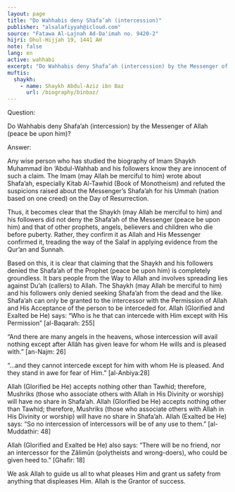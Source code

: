 ```yaml
---
layout: page
title: "Do Wahhabis deny Shafa’ah (intercession)"
publisher: "alsalafiyyah@icloud.com"
source: "Fatawa Al-Lajnah Ad-Da'imah no. 9420-2"
hijri: Dhul-Hijjah 19, 1441 AH
note: false
lang: en
active: wahhabi
excerpt: "Do Wahhabis deny Shafa’ah (intercession) by the Messenger of Allah (peace be upon him)?"
muftis:
  shaykh: 
    - name: Shaykh Abdul-Aziz ibn Baz
      url: /biography/binbaz/
---
```


Question: 

Do Wahhabis deny Shafa’ah (intercession) by the Messenger of Allah (peace be upon him)?

Answer: 

Any wise person who has studied the biography of Imam Shaykh Muhammad ibn ‘Abdul-Wahhab and his followers know they are innocent of such a claim. The Imam (may Allah be merciful to him) wrote about Shafa’ah, especially Kitab Al-Tawhid (Book of Monotheism) and refuted the suspicions raised about the Messenger’s Shafa’ah for his Ummah (nation based on one creed) on the Day of Resurrection.

Thus, it becomes clear that the Shaykh (may Allah be merciful to him) and his followers did not deny the Shafa’ah of the Messenger (peace be upon him) and that of other prophets, angels, believers and children who die before puberty. Rather, they confirm it as Allah and His Messenger confirmed it, treading the way of the Salaf in applying evidence from the Qur’an and Sunnah.

Based on this, it is clear that claiming that the Shaykh and his followers denied the Shafa’ah of the Prophet (peace be upon him) is completely groundless. It bars people from the Way to Allah and involves spreading lies against Du’ah (callers) to Allah. The Shaykh (may Allah be merciful to him) and his followers only denied seeking Shafa’ah from the dead and the like. Shafa’ah can only be granted to the intercessor with the Permission of Allah and His Acceptance of the person to be interceded for. Allah (Glorified and Exalted be He) says: “Who is he that can intercede with Him except with His Permission” [al-Baqarah: 255]

“And there are many angels in the heavens, whose intercession will avail nothing except after Allâh has given leave for whom He wills and is pleased with.” [an-Najm: 26]

“…and they cannot intercede except for him with whom He is pleased. And they stand in awe for fear of Him.” [al-Anbiya:28]

Allah (Glorified be He) accepts nothing other than Tawhid; therefore, Mushriks (those who associate others with Allah in His Divinity or worship) will have no share in Shafa’ah. Allah (Glorified be He) accepts nothing other than Tawhid; therefore, Mushriks (those who associate others with Allah in His Divinity or worship) will have no share in Shafa’ah. Allah (Exalted be He) says: “So no intercession of intercessors will be of any use to them.” [al-Muddathir: 48]

Allah (Glorified and Exalted be He) also says: “There will be no friend, nor an intercessor for the Zâlimûn (polytheists and wrong-doers), who could be given heed to.” [Ghafir: 18]

We ask Allah to guide us all to what pleases Him and grant us safety from anything that displeases Him. Allah is the Grantor of success.

